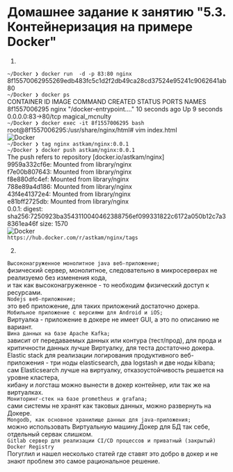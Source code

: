 # Домашнее задание к занятию "5.3. Контейнеризация на примере Docker"
1.  
```~/Docker ❯ docker run  -d -p 83:80 nginx   ```                                    
8f15570062955269edb483fc5c1d2f2db49ca28cd37524e95241c9062641ab80  
```~/Docker ❯ docker ps  ```   
CONTAINER ID   IMAGE     COMMAND                  CREATED          STATUS         PORTS                NAMES  
8f1557006295   nginx     "/docker-entrypoint.…"   10 seconds ago   Up 9 seconds   0.0.0.0:83->80/tcp     magical_mcnulty  
```~/Docker ❯ docker exec -it 8f1557006295 bash  ```   
root@8f1557006295:/usr/share/nginx/html# vim index.html  
![Docker](d1.png)  
```~/Docker ❯ tag nginx astkam/nginx:0.0.1  ```   
```~/Docker ❯ docker push astkam/nginx:0.0.1  ```   
The push refers to repository [docker.io/astkam/nginx]  
9959a332cf6e: Mounted from library/nginx  
f7e00b807643: Mounted from library/nginx  
f8e880dfc4ef: Mounted from library/nginx  
788e89a4d186: Mounted from library/nginx  
43f4e41372e4: Mounted from library/nginx  
e81bff2725db: Mounted from library/nginx  
0.0.1: digest: sha256:7250923ba3543110040462388756ef099331822c6172a050b12c7a38361ea46f size: 1570  
![Docker](hub.png)  
 ```https://hub.docker.com/r/astkam/nginx/tags```   

2.  
```Высоконагруженное монолитное java веб-приложение;```  
   физический сервер,  монолитное, следовательно в микросерверах не реализуемо без изменения кода,  
  и так как высоконагруженное -  то необходим физический доступ к ресурсами.  
```Nodejs веб-приложение;```  
   это веб приложение, для таких приложений достаточно докера.  
```Мобильное приложение c версиями для Android и iOS;```  
   Виртуалка -  приложение в докере не имеет GUI, а это по описанию не вариант.  
```Шина данных на базе Apache Kafka;```  
   зависит от передаваемых данных или контура (тест/прод), для прода и критичности данных лучше Виртуалку, для   теста достаточно докера.  
Elastic stack для реализации логирования продуктивного веб-приложения - три ноды elasticsearch, два logstash и две   ноды kibana;  
   сам Elasticsearch лучше на виртуалку, отказоустойчивость решается на уровне кластера,  
  кибану и логсташ можно вынести в докер контейнер, или так же на виртуалках.  
```Мониторинг-стек на базе prometheus и grafana;```  
   сами системы не хранят как таковых данных, можно развернуть на Докере.  
```Mongodb, как основное хранилище данных для java-приложения;```  
   можно использовать Виртуальную машину.Докер для БД так себе, отдельный сервак слишком.  
```Gitlab сервер для реализации CI/CD процессов и приватный (закрытый) Docker Registry```  
   Погуглил и нашел несколько статей где ставят это добро в докер и не знают проблем это самое рациональное решение.      
